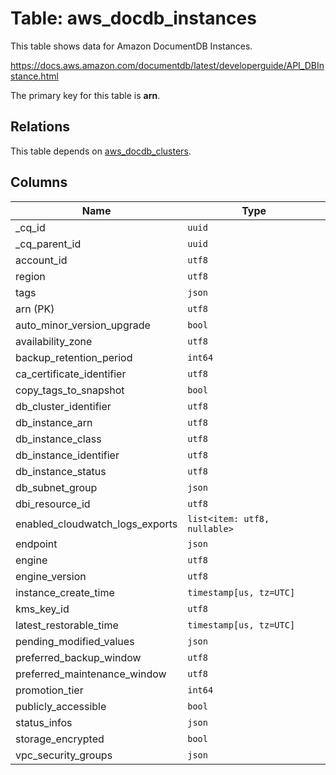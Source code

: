 # Table: aws_docdb_instances

This table shows data for Amazon DocumentDB Instances.

https://docs.aws.amazon.com/documentdb/latest/developerguide/API_DBInstance.html

The primary key for this table is **arn**.

## Relations

This table depends on [aws_docdb_clusters](aws_docdb_clusters.md).

## Columns

| Name          | Type          |
| ------------- | ------------- |
|_cq_id|`uuid`|
|_cq_parent_id|`uuid`|
|account_id|`utf8`|
|region|`utf8`|
|tags|`json`|
|arn (PK)|`utf8`|
|auto_minor_version_upgrade|`bool`|
|availability_zone|`utf8`|
|backup_retention_period|`int64`|
|ca_certificate_identifier|`utf8`|
|copy_tags_to_snapshot|`bool`|
|db_cluster_identifier|`utf8`|
|db_instance_arn|`utf8`|
|db_instance_class|`utf8`|
|db_instance_identifier|`utf8`|
|db_instance_status|`utf8`|
|db_subnet_group|`json`|
|dbi_resource_id|`utf8`|
|enabled_cloudwatch_logs_exports|`list<item: utf8, nullable>`|
|endpoint|`json`|
|engine|`utf8`|
|engine_version|`utf8`|
|instance_create_time|`timestamp[us, tz=UTC]`|
|kms_key_id|`utf8`|
|latest_restorable_time|`timestamp[us, tz=UTC]`|
|pending_modified_values|`json`|
|preferred_backup_window|`utf8`|
|preferred_maintenance_window|`utf8`|
|promotion_tier|`int64`|
|publicly_accessible|`bool`|
|status_infos|`json`|
|storage_encrypted|`bool`|
|vpc_security_groups|`json`|
